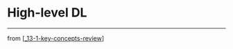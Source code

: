 # High-level DL

---
from [[_13-1-key-concepts-review]]

[//begin]: # "Autogenerated link references for markdown compatibility"
[_13-1-key-concepts-review]: _13-1-key-concepts-review.md "Concepts Key Concepts"
[//end]: # "Autogenerated link references"